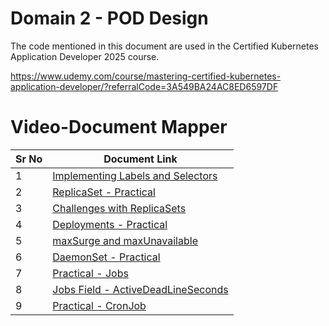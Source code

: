 # Domain 2 - POD Design

The code mentioned in this document are used in the Certified Kubernetes Application Developer 2025 course.

https://www.udemy.com/course/mastering-certified-kubernetes-application-developer/?referralCode=3A549BA24AC8ED6597DF


# Video-Document Mapper

| Sr No | Document Link |
| ------ | ------ |
| 1 | [Implementing Labels and Selectors][PlDa] |
| 2 | [ReplicaSet - Practical][PlDb] |
| 3 | [Challenges with ReplicaSets][PlDc] |
| 4 | [Deployments - Practical][PlDd]
| 5 | [maxSurge and maxUnavailable][PlDe]
| 6 | [DaemonSet - Practical][PlDf]
| 7 | [Practical - Jobs][PlDg]
| 8 | [Jobs Field - ActiveDeadLineSeconds][PlDh]
| 9 | [Practical - CronJob][PlDi]
 
   [PlDa]: <./labels.md>
   [PlDb]: <./replicaset.md>
   [PlDc]: <./rs-challenges.md>
   [PlDd]: <./deployment.md>
   [PlDe]: <./maxSurge-maxUnavailable.md> 
   [PlDf]: <./daemonset.md> 
   [PlDg]: <./jobs.yaml>
   [PlDh]: <./activeDeadlineSeconds.md>
   [PlDi]: <./cronjob.md>
